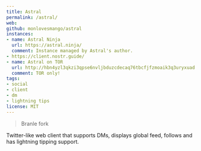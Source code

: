```yaml
---
title: Astral
permalink: /astral/
web:
github: monlovesmango/astral
instances:
- name: Astral Ninja
  url: https://astral.ninja/
  comment: Instance managed by Astral's author.
- https://client.nostr.guide/
- name: Astral on TOR
  url: http://hbn4yzl3qkzi3qpse6nvljbduzcdecaq76tbcfjfzmoaik3q3uryxuad.onion/3bf0c63fcb93463407af97a5e5ee64fa883d107ef9e558472c4eb9aaaefa459d
  comment: TOR only!
tags:
- social
- client
- dm
- lightning tips
license: MIT
---
```


> Branle fork
>
Twitter-like web client that supports DMs, displays global feed, follows and has lightning tipping support.